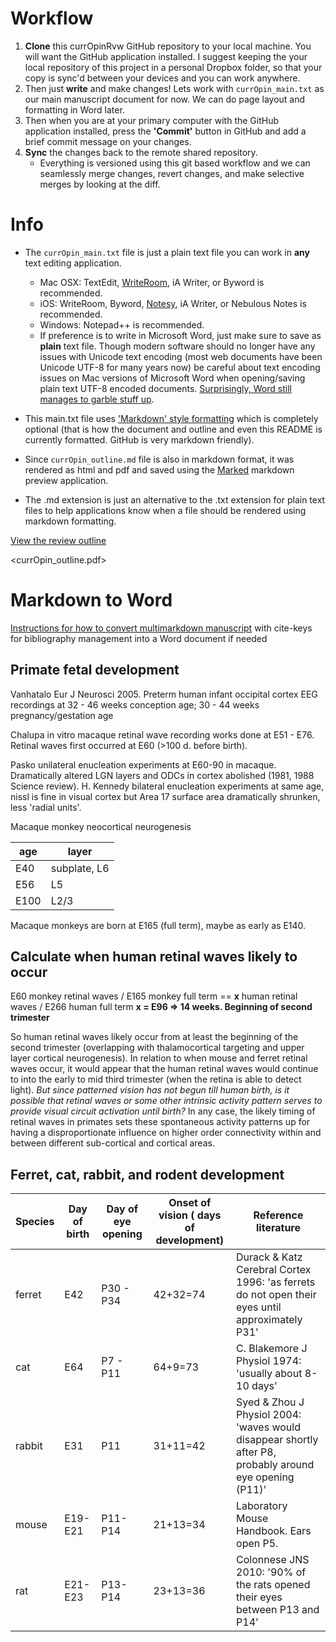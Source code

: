# Workflow

1. **Clone** this currOpinRvw GitHub repository to your local machine. You will want the GitHub application installed. I suggest keeping the your local repository of this project in a personal Dropbox folder, so that your copy is sync'd between your devices and you can work anywhere. 
2. Then just **write** and make changes! Lets work with `currOpin_main.txt` as our main manuscript document for now. We can do page layout and formatting in Word later.
3. Then when you are at your primary computer with the GitHub application installed, press the **'Commit'** button in GitHub and add a brief commit message on your changes.
4. **Sync** the changes back to the remote shared repository. 
	* Everything is versioned using this git based workflow and we can seamlessly merge changes, revert changes, and make selective merges by looking at the diff. 


# Info
*  The `currOpin_main.txt` file is just a plain text file you can work in **any** text editing application. 
    * Mac OSX: TextEdit, [WriteRoom](http://www.hogbaysoftware.com/products/writeroom), iA Writer, or Byword is recommended. 
    * iOS: WriteRoom, Byword, [Notesy](http://notesy-app.com), iA Writer, or Nebulous Notes is recommended. 
    * Windows: Notepad++ is recommended.
    * If preference is to write in Microsoft Word, just make sure to save as **plain** text file. Though modern software should no longer have any issues with Unicode text encoding (most web documents have been Unicode UTF-8 for many years now) be careful about text encoding issues on Mac versions of Microsoft Word when opening/saving plain text UTF-8 encoded documents. [Surprisingly, Word still manages to garble stuff up](http://answers.microsoft.com/en-us/mac/forum/macoffice2011-macword/why-does-word-for-mac-always-mangle-unicode-text/ad95c7ab-ab56-45af-8a74-51d26f079d25).

* This main.txt file uses ['Markdown' style formatting](http://daringfireball.net/projects/markdown/syntax) which is completely optional (that is how the document and outline and even this README is currently formatted. GitHub is very markdown friendly).

* Since `currOpin_outline.md` file is also in markdown format, it was rendered as html and pdf and saved using the [Marked](http://markedapp.com) markdown preview application. 

* The .md extension is just an alternative to the .txt extension for plain text files to help applications know when a file should be rendered using markdown formatting.

[View the review outline](currOpin_outline.md)

<currOpin_outline.pdf>


# Markdown to Word

[Instructions for how to convert multimarkdown manuscript](https://gist.github.com/ackman678/6391902) with cite-keys for bibliography management into a Word document if needed


## Primate fetal development

Vanhatalo Eur J Neurosci 2005. Preterm human infant occipital cortex EEG recordings at 32 - 46 weeks conception age; 30 - 44 weeks pregnancy/gestation age

Chalupa in vitro macaque retinal wave recording works done at E51 - E76.  Retinal waves first occurred at E60 (>100 d. before birth).

Pasko unilateral enucleation experiments at E60-90 in macaque. Dramatically altered LGN layers and ODCs in cortex abolished (1981, 1988 Science review).
H. Kennedy bilateral enucleation experiments at same age, nissl is fine in visual cortex but Area 17 surface area dramatically shrunken, less 'radial units'.

Macaque monkey neocortical neurogenesis

age  | layer       
---- | ----------  
E40  | subplate, L6
E56  | L5          
E100 | L2/3        

Macaque monkeys are born at E165 (full term), maybe as early as E140. 

## Calculate when human retinal waves likely to occur

E60 monkey retinal waves / E165 monkey full term == **x** human retinal waves / E266  human full term
**x = E96 => 14 weeks.  Beginning of second trimester**

So human retinal waves likely occur from at least the beginning of the second trimester (overlapping with thalamocortical targeting and upper layer cortical neurogenesis). In relation to when mouse and ferret retinal waves occur, it would appear that the human retinal waves would continue to into the early to mid third trimester (when the retina is able to detect light). *But since patterned vision has not begun till human birth, is it possible that retinal waves or some other intrinsic activity pattern serves to provide visual circuit activation until birth?*  In any case, the likely timing of retinal waves in primates sets these spontaneous activity patterns up for having a disproportionate influence on higher order connectivity within and between different sub-cortical and cortical areas. 


## Ferret, cat, rabbit, and rodent development

Species | Day of birth | Day of eye opening | Onset of vision ( days of development) | Reference literature                                                                                 
------- | ------------ | ------------------ | -------------------------------------- | ---------------------------------------------------------------------------------------------------  
ferret  | E42          | P30 - P34          | 42+32=74                               | Durack & Katz Cerebral Cortex  1996: 'as ferrets do not open their eyes until approximately P31'     
cat     | E64          | P7 - P11           | 64+9=73                                | C. Blakemore J Physiol 1974: 'usually about 8-10 days'                                               
rabbit  | E31          | P11                | 31+11=42                               | Syed & Zhou J Physiol 2004: 'waves would disappear shortly after P8, probably around eye opening (P11)'  
mouse   | E19-E21      | P11-P14            | 21+13=34                               | Laboratory Mouse Handbook. Ears open P5.                                                             
rat     | E21-E23      | P13-P14            | 23+13=36                               | Colonnese JNS 2010: '90% of the rats opened their eyes between P13 and P14'                          


